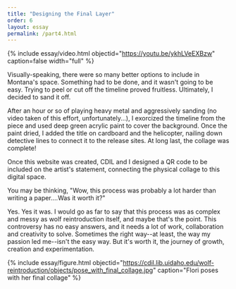 ```yaml
---
title: "Designing the Final Layer"
order: 6
layout: essay
permalink: /part4.html
---
```


{% include essay/video.html objectid="https://youtu.be/ykhLVeEXBzw" caption=false width="full" %}

Visually-speaking, there were so many better options to include in Montana's space. Something had to be done, and it wasn't going to be easy. Trying to peel or cut off the timeline proved fruitless. Ultimately, I decided to sand it off.

After an hour or so of playing heavy metal and aggressively sanding (no video taken of this effort, unfortunately...), I exorcized the timeline from the piece and used deep green acrylic paint to cover the background. Once the paint dried, I added the title on cardboard and the helicopter, nailing down detective lines to connect it to the release sites. At long last, the collage was complete!

Once this website was created, CDIL and I designed a QR code to be included on the artist's statement, connecting the physical collage to this digital space.

You may be thinking, "Wow, this process was probably a lot harder than writing a paper....Was it worth it?"

Yes. Yes it was. I would go as far to say that this process was as complex and messy as wolf reintroduction itself, and maybe that's the point. This controversy has no easy answers, and it needs a lot of work, collaboration and creativity to solve. Sometimes the right way--at least, the way my passion led me--isn't the easy way. But it's worth it, the journey of growth, creation and experimentation.

{% include essay/figure.html objectid="https://cdil.lib.uidaho.edu/wolf-reintroduction/objects/pose_with_final_collage.jpg" caption="Flori poses with her final collage" %}